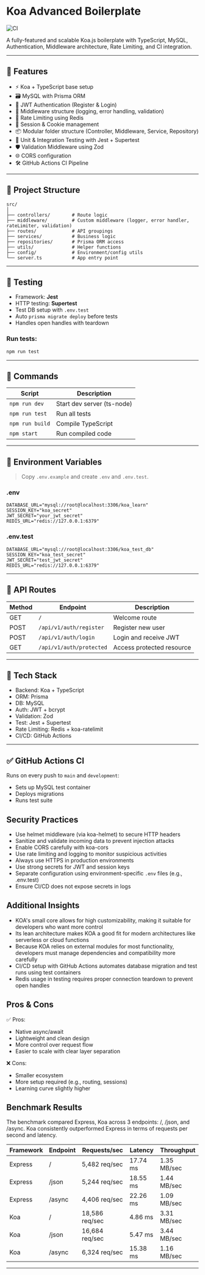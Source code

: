 # Koa Advanced Boilerplate

![CI](https://github.com/ubudab109/koa-advanced-boilerplate/actions/workflows/test.yml/badge.svg?branch=master)

A fully-featured and scalable Koa.js boilerplate with TypeScript, MySQL, Authentication, Middleware architecture, Rate Limiting, and CI integration.

---

## 🚀 Features

- ⚡️ Koa + TypeScript base setup
- 🗃 MySQL with Prisma ORM
- 🔐 JWT Authentication (Register & Login)
- 🧱 Middleware structure (logging, error handling, validation)
- 🚧 Rate Limiting using Redis
- 🔑 Session & Cookie management
- 📦 Modular folder structure (Controller, Middleware, Service, Repository)
- 🧪 Unit & Integration Testing with Jest + Supertest
- 🛡 Validation Middleware using Zod
- 🌐 CORS configuration
- 🛠 GitHub Actions CI Pipeline

---

## 📁 Project Structure

```
src/
│
├── controllers/        # Route logic
├── middleware/         # Custom middleware (logger, error handler, rateLimiter, validation)
├── routes/             # API groupings
├── services/           # Business logic
├── repositories/       # Prisma ORM access
├── utils/              # Helper functions
├── config/             # Environment/config utils
└── server.ts           # App entry point
```

---

## 🧪 Testing

- Framework: **Jest**
- HTTP testing: **Supertest**
- Test DB setup with `.env.test`
- Auto `prisma migrate deploy` before tests
- Handles open handles with teardown

### Run tests:
```bash
npm run test
```

---

## 🧰 Commands

| Script          | Description                  |
|-----------------|------------------------------|
| `npm run dev`   | Start dev server (ts-node)   |
| `npm run test`  | Run all tests                |
| `npm run build` | Compile TypeScript           |
| `npm start`     | Run compiled code            |

---

## 📄 Environment Variables

> Copy `.env.example` and create `.env` and `.env.test`.

### .env

```env
DATABASE_URL="mysql://root@localhost:3306/koa_learn"
SESSION_KEY="koa_secret"
JWT_SECRET="your_jwt_secret"
REDIS_URL="redis://127.0.0.1:6379"
```

### .env.test

```env
DATABASE_URL="mysql://root@localhost:3306/koa_test_db"
SESSION_KEY="koa_test_secret"
JWT_SECRET="test_jwt_secret"
REDIS_URL="redis://127.0.0.1:6379"
```

---

## 🧪 API Routes

| Method | Endpoint                        | Description                    |
|--------|----------------------------------|--------------------------------|
| GET    | `/`                              | Welcome route                  |
| POST   | `/api/v1/auth/register`          | Register new user              |
| POST   | `/api/v1/auth/login`             | Login and receive JWT          |
| GET    | `/api/v1/auth/protected`         | Access protected resource      |

---

## 🧱 Tech Stack

- Backend: Koa + TypeScript
- ORM: Prisma
- DB: MySQL
- Auth: JWT + bcrypt
- Validation: Zod
- Test: Jest + Supertest
- Rate Limiting: Redis + koa-ratelimit
- CI/CD: GitHub Actions

---

## ✅ GitHub Actions CI

Runs on every push to `main` and `development`:
- Sets up MySQL test container
- Deploys migrations
- Runs test suite


## Security Practices
- Use helmet middleware (via koa-helmet) to secure HTTP headers
- Sanitize and validate incoming data to prevent injection attacks
- Enable CORS carefully with koa-cors
- Use rate limiting and logging to monitor suspicious activities
- Always use HTTPS in production environments
- Use strong secrets for JWT and session keys
- Separate configuration using environment-specific `.env` files (e.g., .env.test)
- Ensure CI/CD does not expose secrets in logs

## Additional Insights
- KOA's small core allows for high customizability, making it suitable for developers who want more control
- Its lean architecture makes KOA a good fit for modern architectures like serverless or cloud functions
- Because KOA relies on external modules for most functionality, developers must manage dependencies and compatibility more carefully
- CI/CD setup with GitHub Actions automates database migration and test runs using test containers
- Redis usage in testing requires proper connection teardown to prevent open handles

## Pros & Cons
✅ Pros:
- Native async/await
- Lightweight and clean design
- More control over request flow
- Easier to scale with clear layer separation

❌ Cons:
- Smaller ecosystem
- More setup required (e.g., routing, sessions)
- Learning curve slightly higher

## Benchmark Results
The benchmark compared Express, Koa across 3 endpoints: /, /json, and /async.
Koa consistently outperformed Express in terms of requests per second and latency.

| Framework | Endpoint | Requests/sec | Latency | Throughput |
|-----------|----------|---------------|---------|------------|
| Express   | /        | 5,482 req/sec | 17.74 ms | 1.35 MB/sec |
| Express   | /json    | 5,244 req/sec | 18.55 ms | 1.44 MB/sec |
| Express   | /async   | 4,406 req/sec | 22.26 ms | 1.09 MB/sec |
| Koa       | /        | 18,586 req/sec | 4.86 ms | 3.31 MB/sec |
| Koa       | /json    | 16,684 req/sec | 5.47 ms | 3.44 MB/sec |
| Koa       | /async   | 6,324 req/sec | 15.38 ms | 1.16 MB/sec |

---

